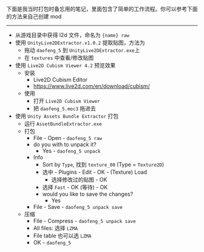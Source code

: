下面是我当时打包时备忘用的笔记，里面包含了简单的工作流程。你可以参考下面的方法来自己创建 mod

---

-   从游戏目录中获得 l2d 文件，命名为 `{name} raw`
-   使用 `UnityLive2DExtractor.v1.0.2` 提取贴图，方法为
    -   拖动 `daofeng_5` 到 `UnityLive2DExtractor.exe`上
    -   在 `textures` 中查看/修改贴图
-   使用 `Live2D Cubism Viewer 4.2` 预览效果
    -   安装
        -   Live2D Cubism Editor
        -   https://www.live2d.com/en/download/cubism/
    -   使用
        -   打开 `Live2D Cubism Viewer`
        -   把 `daofeng_5.moc3` 拖进去
-   使用 `Unity Assets Bundle Extractor` 打包
    -   运行 `AssetBundleExtractor.exe`
    -   打包
        -   File - Open - `daofeng_5 raw`
        -   do you with to unpack it?
            -   Yes - `daofeng_5 unpack`
        -   Info
            -   Sort by `Type`, 找到 `texture_00` (Type = `Texture2D`)
            -   选中 - Plugins - Edit - OK - (Texture) Load
                -   选择修改过的贴图 - OK
            -   选择 `Fast` - OK (等待) - OK
            -   would you like to save the changes?
                -   Yes
        -   File - Save - `daofeng_5 unpack save`
    -   压缩
        -   File - Compress - `daofeng_5 unpack save`
        -   All files: 选择 `LZMA`
        -   File table 也可以选 `LZMA`
        -   OK - `daofeng_5`


